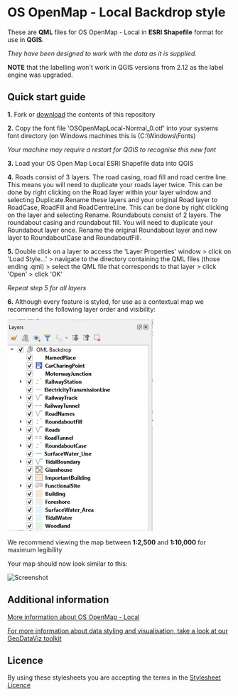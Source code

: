 # OS OpenMap - Local Backdrop style

These are **QML** files for OS OpenMap - Local in **ESRI Shapefile** format for use in **QGIS**.

*They have been designed to work with the data as it is supplied.*

**NOTE** that the labelling won't work in QGIS versions from 2.12 as the label engine was upgraded.

## Quick start guide

**1.**  Fork or [download](https://github.com/OrdnanceSurvey/OS-OpenMap-Local-stylesheets/archive/master.zip) the contents of this repository

**2.**  Copy the font file 'OSOpenMapLocal-Normal_0.otf' into your systems font directory (on Windows machines this is (C:\Windows\Fonts)

*Your machine may require a restart for QGIS to recognise this new font*

**3.**  Load your OS Open Map Local ESRI Shapefile data into QGIS

**4.**  Roads consist of 3 layers. The road casing, road fill and road centre line. This means you will need to duplicate your roads layer twice. This can be done by right clicking on the Road layer within your layer window and selecting Duplicate.Rename these layers and your original Road layer to RoadCase, RoadFill and RoadCentreLine. This can be done by right clicking on the layer and selecting Rename.
Roundabouts consist of 2 layers. The roundabout casing and roundabout fill. You will need to duplicate your Roundabout layer once. 
Rename the original Roundabout layer and new layer to RoundaboutCase and RoundaboutFill.

**5.**  Double click on a layer to access the 'Layer Properties' window > click on 'Load Style...' > navigate to the directory containing the QML files (those ending .qml) > select the QML file that corresponds to that layer > click 'Open' > click 'OK'

*Repeat step 5 for all layers*

**6.**  Although every feature is styled, for use as a contextual map we recommend the following layer order and visibility:

  ![Screenshot](https://raw.githubusercontent.com/OrdnanceSurvey/OS-OpenMap-Local-stylesheets/master/ESRI%20Shapefile%20stylesheets/QGIS%20stylesheets%20%28QML%29/Backdrop%20style/images/OML_BD_layer_order.png "Recommended layer order for OS Open Map Local")

We recommend viewing the map between **1:2,500** and **1:10,000** for maximum legibility

Your map should now look similar to this: 

  ![Screenshot](https://raw.githubusercontent.com/OrdnanceSurvey/OS-OpenMap-Local-stylesheets/master/ESRI%20Shapefile%20stylesheets/QGIS%20stylesheets%20%28QML%29/Backdrop%20style/images/OML_BD_screenshot.png "Screenshot of OS OpenMap - Local")

## Additional information

[More information about OS OpenMap - Local](http://www.ordnancesurvey.co.uk/business-and-government/products/os-open-map-local.html)

[For more information about data styling and visualisation, take a look at our GeoDataViz toolkit](https://github.com/OrdnanceSurvey/GeoDataViz-Toolkit)

## Licence

By using these stylesheets you are accepting the terms in the [Stylesheet Licence](http://www.ordnancesurvey.co.uk/docs/licences/stylesheet-licence-v2.pdf)
